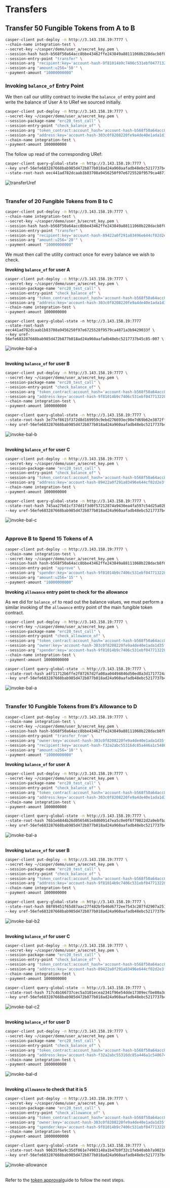 # Transfers

## Transfer 50 Fungible Tokens from A to B

```bash
casper-client put-deploy -n http://3.143.158.19:7777 \
--chain-name integration-test \
--secret-key ~/casper/demo/user_a/secret_key.pem \
--session-hash hash-b568f50a64acc8bbe43462ffe243849a88111060b228dacb8f08d42e26985180 \
--session-entry-point "transfer" \
--session-arg "recipient:key='account-hash-9f81014b9c7406c531ebf0477132283f4eb59143d7903a2fae54358b26cea44b" \
--session-arg "amount:u256='50'" \
--payment-amount "10000000000"
```

### Invoking `balance_of` Entry Point

We then call our utility contract to invoke the `balance_of` entry point and write the balance of User A to URef we sourced initially.

```bash
casper-client put-deploy -n http://3.143.158.19:7777 \
--secret-key ~/casper/demo/user_a/secret_key.pem \
--session-package-name "erc20_test_call" \
--session-entry-point "check_balance_of" \
--session-arg "token_contract:account_hash='account-hash-b568f50a64acc8bbe43462ffe243849a88111060b228dacb8f08d42e26985180'" \
--session-arg "address:key='account-hash-303c0f8208220fe9a4de40e1ada1d35fdd6c678877908f01fddb2a56502d67fd'" \
--chain-name integration-test \
--payment-amount 1000000000
```

The follow up read of the corresponding URef:

```bash
casper-client query-global-state -n http://3.143.158.19:7777 \
--key uref-56efe683287668bab985d472b877b018ad24a960aafadb48ebc5217737b45c85-007 \
--state-root-hash eec441ad782dcaab1b83708a9456250f97e6725528f9579ca4871a3b9429033f
```
<img src="/images/transferUref.png" alt="transferUref" title="Transfer URef">
<br><br/>

### Transfer of 20 Fungible Tokens from B to C

```bash
casper-client put-deploy -n http://3.143.158.19:7777 \
--chain-name integration-test \
--secret-key ~/casper/demo/user_b/secret_key.pem \
--session-hash hash-b568f50a64acc8bbe43462ffe243849a88111060b228dacb8f08d42e26985180 \
--session-entry-point "transfer" \
--session-arg "recipient:key='account-hash-89422a0f291a83496e644cf02d2e3f9d6cbc5f7c877b6ba9f4ddfab8a84c2670'" \
--session-arg "amount:u256='20'" \
--payment-amount "10000000000"
```

We must then call the utility contract once for every balance we wish to check.

**Invoking `balance_of` for user A**

```bash
casper-client put-deploy -n http://3.143.158.19:7777 \
--secret-key ~/casper/demo/user_a/secret_key.pem \
--session-package-name "erc20_test_call" \
--session-entry-point "check_balance_of" \
--session-arg "token_contract:account_hash='account-hash-b568f50a64acc8bbe43462ffe243849a88111060b228dacb8f08d42e26985180'" \
--session-arg "address:key='account-hash-303c0f8208220fe9a4de40e1ada1d35fdd6c678877908f01fddb2a56502d67fd'" \
--chain-name integration-test \
--payment-amount 1000000000
```

```
casper-client query-global-state -n http://3.143.158.19:7777
--state-root-hash eec441ad782dcaab1b83708a9456250f97e6725528f9579ca4871a3b9429033f \
--key uref-56efe683287668bab985d472b877b018ad24a960aafadb48ebc5217737b45c85-007 \
```
<img src="/images/invoke-bal-a.png" alt="invoke-bal-a" title="Invoking balance_of for User A">
<br><br/>

**Invoking `balance_of` for user B**

```bash
casper-client put-deploy -n http://3.143.158.19:7777 \
--secret-key ~/casper/demo/user_a/secret_key.pem \
--session-package-name "erc20_test_call" \
--session-entry-point "check_balance_of" \
--session-arg "token_contract:account_hash='account-hash-b568f50a64acc8bbe43462ffe243849a88111060b228dacb8f08d42e26985180'" \
--session-arg "address:key='account-hash-9f81014b9c7406c531ebf0477132283f4eb59143d7903a2fae54358b26cea44b'" \
--chain-name integration-test \
--payment-amount 1000000000
```

```bash
casper-client query-global-state -n http://3.143.158.19:7777 \
--state-root-hash 3e77ef8615f372d8d169959c9ebd276693ec98e7d69b62e3872ffe4328e6427c \
--key uref-56efe683287668bab985d472b877b018ad24a960aafadb48ebc5217737b45c85-007
```
<img src="/images/invoke-bal-b.png" alt="invoke-bal-b" title="Invoking balance_of for User B">
<br><br/>

**Invoking `balance_of` for user C**

```bash
casper-client put-deploy -n http://3.143.158.19:7777 \
--secret-key ~/casper/demo/user_a/secret_key.pem \
--session-package-name "erc20_test_call" \
--session-entry-point "check_balance_of" \
--session-arg "token_contract:account_hash='account-hash-b568f50a64acc8bbe43462ffe243849a88111060b228dacb8f08d42e26985180'" \
--session-arg "address:key='account-hash-89422a0f291a83496e644cf02d2e3f9d6cbc5f7c877b6ba9f4ddfab8a84c2670'" \
--chain-name integration-test \
--payment-amount 1000000000
```

```bash
casper-client query-global-state -n http://3.143.158.19:7777 \
--state-root-hash 745aa27b61cf37dd1f3d0f57212874a9430ea4fa597c54d25a02ba5f4665ca37 \
--key uref-56efe683287668bab985d472b877b018ad24a960aafadb48ebc5217737b45c85-007
```
<img src="/images/invoke-bal-c.png" alt="invoke-bal-c" title="Invoking balance_of for User C">
<br><br/>

### Approve B to Spend 15 Tokens of A

```bash
casper-client put-deploy -n http://3.143.158.19:7777 \
--chain-name integration-test \
--secret-key ~/casper/demo/user_a/secret_key.pem \
--session-hash hash-b568f50a64acc8bbe43462ffe243849a88111060b228dacb8f08d42e26985180 \
--session-entry-point "approve" \
--session-arg "spender:key='account-hash-9f81014b9c7406c531ebf0477132283f4eb59143d7903a2fae54358b26cea44b'" \
--session-arg "amount:u256='15'" \
--payment-amount "10000000000"
```

**Invoking `allowance` entry point to check for the allowance**

As we did for `balance_of` to read out the balance values, we must perform a similar invoking of the `allowance` entry point of the main fungible token contract.

```bash
casper-client put-deploy -n http://3.143.158.19:7777 \
--secret-key ~/casper/demo/user_a/secret_key.pem \
--session-package-name "erc20_test_call" \
--session-entry-point "check_allowance_of" \
--session-arg "token_contract:account_hash='account-hash-b568f50a64acc8bbe43462ffe243849a88111060b228dacb8f08d42e26985180'" \
--session-arg "owner:key='account-hash-303c0f8208220fe9a4de40e1ada1d35fdd6c678877908f01fddb2a56502d67fd'" \
--session-arg "spender:key='account-hash-9f81014b9c7406c531ebf0477132283f4eb59143d7903a2fae54358b26cea44b'" \
--chain-name integration-test \
--payment-amount 10000000000
```

```bash
casper-client query-global-state -n http://3.143.158.19:7777 \
--state-root-hash a4f11712b6ffe2f87267d2fa08aa04494846d50ed8a3d1717724a1d6facfe2a7 \
--key uref-56efe683287668bab985d472b877b018ad24a960aafadb48ebc5217737b45c85-007
```
<img src="/images/invoke-bal-a.png" alt="invoke-bal-a" title="Invoking balance_of for User A">
<br><br/>

### Transfer 10 Fungible Tokens from B’s Allowance to D

```bash
casper-client put-deploy -n http://3.143.158.19:7777 \
--chain-name integration-test \
--secret-key ~/casper/demo/user_b/secret_key.pem \
--session-hash hash-b568f50a64acc8bbe43462ffe243849a88111060b228dacb8f08d42e26985180 \
--session-entry-point "transfer_from" \
--session-arg "owner:key='account-hash-303c0f8208220fe9a4de40e1ada1d35fdd6c678877908f01fddb2a56502d67fd'" \
--session-arg "recipient:key='account-hash-f32a2abc55316dc85a446a1c548674e03757974aaaf86e8b7d29947ae148eeca'" \
--session-arg "amount:u256='10'" \
--payment-amount "10000000000"
```

**Invoking `balance_of` for user A**

```bash
casper-client put-deploy -n http://3.143.158.19:7777 \
--secret-key ~/casper/demo/user_a/secret_key.pem \
--session-package-name "erc20_test_call" \
--session-entry-point "check_balance_of" \
--session-arg "token_contract:account_hash='account-hash-b568f50a64acc8bbe43462ffe243849a88111060b228dacb8f08d42e26985180'" \
--session-arg "address:key='account-hash-303c0f8208220fe9a4de40e1ada1d35fdd6c678877908f01fddb2a56502d67fd'" \
--chain-name integration-test \
--payment-amount 1000000000
```

```bash
casper-client query-global-state -n http://3.143.158.19:7777 \
--state-root-hash 76b1e6844b26d0565461e8d609147ea5c0e0f6f70022d2a9ebfbabce6f5f8407 \
--key uref-56efe683287668bab985d472b877b018ad24a960aafadb48ebc5217737b45c85-007
```
<img src="/images/invoke-bal-a.png" alt="invoke-bal-a" title="Invoking balance_of for User A">
<br><br/>

**Invoking `balance_of` for user B**

```bash
casper-client put-deploy -n http://3.143.158.19:7777 \
--secret-key ~/casper/demo/user_a/secret_key.pem \
--session-package-name "erc20_test_call" \
--session-entry-point "check_balance_of" \
--session-arg "token_contract:account_hash='account-hash-b568f50a64acc8bbe43462ffe243849a88111060b228dacb8f08d42e26985180'" \
--session-arg "address:key='account-hash-9f81014b9c7406c531ebf0477132283f4eb59143d7903a2fae54358b26cea44b'" \
--chain-name integration-test \
--payment-amount 1000000000
```

```bash
casper-client query-global-state -n http://3.143.158.19:7777 \
--state-root-hash 08f89451f65d87aac27f482bfb46d6772ee7543c207fd2907a2515549ed01a9a \
--key uref-56efe683287668bab985d472b877b018ad24a960aafadb48ebc5217737b45c85-007
```
<img src="/images/invoke-bal-b2.png" alt="invoke-bal-b2" title="Invoking balance_of for User B">
<br><br/>

**Invoking `balance_of` for user C**

```bash
casper-client put-deploy -n http://3.143.158.19:7777 \
--secret-key ~/casper/demo/user_a/secret_key.pem \
--session-package-name "erc20_test_call" \
--session-entry-point "check_balance_of" \
--session-arg "token_contract:account_hash='account-hash-b568f50a64acc8bbe43462ffe243849a88111060b228dacb8f08d42e26985180'" \
--session-arg "address:key='account-hash-89422a0f291a83496e644cf02d2e3f9d6cbc5f7c877b6ba9f4ddfab8a84c2670'" \
--chain-name integration-test \
--payment-amount 1000000000
```

```bash
casper-client query-global-state -n http://3.143.158.19:7777 \
--state-root-hash 717c4b166737cec5a3101ecea2341f96e54dde17309ecfbe80a3df339d8e4bcd \
--key uref-56efe683287668bab985d472b877b018ad24a960aafadb48ebc5217737b45c85-007
```
<img src="/images/invoke-bal-c2.png" alt="invoke-bal-c2" title="Invoking balance_of for User C">
<br><br/>

**Invoking `balance_of` for user D**

```bash
casper-client put-deploy -n http://3.143.158.19:7777 \
--secret-key ~/casper/demo/user_a/secret_key.pem \
--session-package-name "erc20_test_call" \
--session-entry-point "check_balance_of" \
--session-arg "token_contract:account_hash='account-hash-b568f50a64acc8bbe43462ffe243849a88111060b228dacb8f08d42e26985180'" \
--session-arg "address:key='account-hash-f32a2abc55316dc85a446a1c548674e03757974aaaf86e8b7d29947ae148eeca'" \
--chain-name integration-test \
--payment-amount 1000000000
```
<img src="/images/invoke-bal-d.png" alt="invoke-bal-d" title="Invoking balance_of for User D">
<br><br/>

**Invoking `allowance` to check that it is 5**

```bash
casper-client put-deploy -n http://3.143.158.19:7777 \
--secret-key ~/casper/demo/user_a/secret_key.pem \
--session-package-name "erc20_test_call" \
--session-entry-point "check_allowance_of" \
--session-arg "token_contract:account_hash='account-hash-b568f50a64acc8bbe43462ffe243849a88111060b228dacb8f08d42e26985180'" \
--session-arg "owner:key='account-hash-303c0f8208220fe9a4de40e1ada1d35fdd6c678877908f01fddb2a56502d67fd'" \
--session-arg "spender:key='account-hash-9f81014b9c7406c531ebf0477132283f4eb59143d7903a2fae54358b26cea44b'" \
--chain-name integration-test \
--payment-amount 10000000000
```

```bash
casper-client query-global-state -n http://3.143.158.19:7777 \
--state-root-hash 90635f6e9c35df061e74903148a1b47b9f32c1feb40abb7a902163a20f4c2025 \
--key uref-56efe683287668bab985d472b877b018ad24a960aafadb48ebc5217737b45c85-007
```
<img src="/images/invoke-allowance.png" alt="invoke-allowance" title="Invoking Allowance for Verification">
<br><br/>

Refer to the [token approval](/approve.md)guide to follow the next steps.


